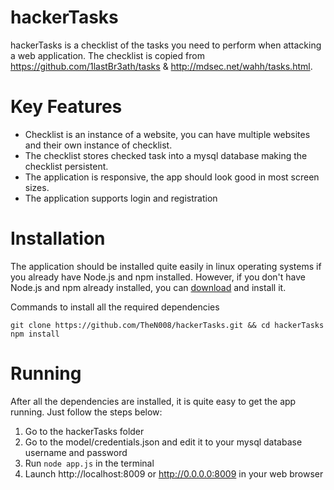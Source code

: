# hackerTasks
hackerTasks is a checklist of the tasks you need to perform when attacking a web application. The checklist is copied from https://github.com/1lastBr3ath/tasks & http://mdsec.net/wahh/tasks.html.

# Key Features
- Checklist is an instance of a website, you can have multiple websites and their own instance of checklist.
- The checklist stores checked task into a mysql database making the checklist persistent.
- The application is responsive, the app should look good in most screen sizes.
- The application supports login and registration

# Installation
  The application should be installed quite easily in linux operating systems if you already have Node.js  and npm installed. However, if you don't have Node.js and npm already installed, you can [download](https://nodejs.org/en/download/) and install it.
  
  Commands to install all the required dependencies
  ```
  git clone https://github.com/TheN008/hackerTasks.git && cd hackerTasks
  npm install
  ```
  
# Running
  After all the dependencies are installed, it is quite easy to get the app running. Just follow the steps below:
  1. Go to the hackerTasks folder
  2. Go to the model/credentials.json and edit it to your mysql database username and password
  3. Run `node app.js` in the terminal
  4. Launch http://localhost:8009 or http://0.0.0.0:8009 in your web browser
  
